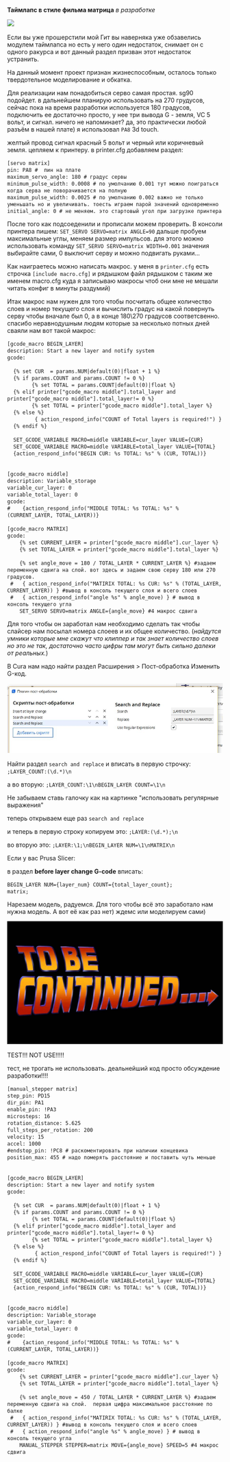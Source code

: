 **Таймлапс в стиле фильма матрица** *в разработке*

![](matix2.gif)


Если вы уже прошерстили мой Гит вы наверняка уже обзавелись модулем таймлапса но есть у него один недостаток, снимает он с одного ракурса и вот данный раздел призван этот недостаток устранить. 

На данный момент  проект признан жизнеспособным, осталось только твердотельное моделирование и обкатка.

Для реализации нам понадобиться серво самая простая. sg90 подойдет.  в дальнейшем планирую использовать на 270 грудусов, сейчас пока на время разработки используется 180 градусов, подключить ее достаточно просто, у нее три вывода G - земля, VC  5 вольт, и сигнал. ничего не напоминает? да, это практически любой разъём в нашей плате) я использовал `PA8` 3d touch. 

желтый провод сигнал красный 5 вольт и черный или коричневый земля.  цепляем к принтеру. 
в printer.cfg добавляем раздел:

```
[servo matrix]
pin: PA8 #  пин на плате
maximum_servo_angle: 180 # градус сервы
minimum_pulse_width: 0.0008 # по умолчанию 0.001 тут можно поиграться когда серва не поворачивается на полную
maximum_pulse_width: 0.0025 # по умолчанию 0.002 важно не только уменьшать но и увеличивать. тоесть играем парой значений одновременно
initial_angle: 0 # не меняем. это стартовый угол при загрузке принтера
```
После того как подсоеденили и прописали можем проверить. В консоли принтера пишем: `SET_SERVO SERVO=matrix ANGLE=90` дальше пробуем максимальные углы, меняем размер импульсов. для этого можно использовать команду  `SET_SERVO SERVO=matrix WIDTH=0.001`  значения выбирайте сами,  0 выключит серву и можно подвигать руками...

Как наиграетесь можно написать макрос. у меня в `printer.cfg` есть строчка `[include macro.cfg]` и рядышком файл рядышком с таким же именем macro.cfg куда я записываю макросы чтоб они мне не мешали читать конфиг в минуты раздумий)

Итак макрос нам нужен для того чтобы посчитать общее количество слоев и номер текущего слоя  и вычислить градус на какой повернуть серву чтобы вначале был 0, а в конце 180\270 градусов соответсвенно.  спасибо неравнодушным людям которые за несколько потных дней сваяли нам вот такой макрос:

```gcode
[gcode_macro BEGIN_LAYER]
description: Start a new layer and notify system
gcode:

  {% set CUR  = params.NUM|default(0)|float + 1 %}
  {% if params.COUNT and params.COUNT != 0 %}
        {% set TOTAL = params.COUNT|default(0)|float %}
  {% elif printer["gcode_macro middle"].total_layer and printer["gcode_macro middle"].total_layer!= 0 %}
        {% set TOTAL = printer["gcode_macro middle"].total_layer %}
  {% else %}
         { action_respond_info("COUNT of Total layers is required!") }
  {% endif %}

  SET_GCODE_VARIABLE MACRO=middle VARIABLE=cur_layer VALUE={CUR}
  SET_GCODE_VARIABLE MACRO=middle VARIABLE=total_layer VALUE={TOTAL}
  {action_respond_info("BEGIN CUR: %s TOTAL: %s" % (CUR, TOTAL))}


[gcode_macro middle]
description: Variable_storage
variable_cur_layer: 0
variable_total_layer: 0
gcode:
#    {action_respond_info("MIDDLE TOTAL: %s TOTAL: %s" % (CURRENT_LAYER, TOTAL_LAYER))}

[gcode_macro MATRIX]
gcode:
    {% set CURRENT_LAYER = printer["gcode_macro middle"].cur_layer %}
    {% set TOTAL_LAYER = printer["gcode_macro middle"].total_layer %}

    {% set angle_move = 180 / TOTAL_LAYER * CURRENT_LAYER %} #задаем переменную сдвига на слой. вот здесь и задаем свою серву 180 или 270 градусов.
 #   { action_respond_info("MATIRIX TOTAL: %s CUR: %s" % (TOTAL_LAYER, CURRENT_LAYER)) } #вывод в консоль текущего слоя и всего слоев
 #   { action_respond_info("angle %s" % angle_move) } # вывод в консоль текущего угла
    SET_SERVO SERVO=matrix ANGLE={angle_move} #4 макрос сдвига
```
Для того чтобы он заработал нам необходимо сделать так чтобы слайсер нам посылал номера слоеев и их общее количество. (*найдутся умники которые мне скажут что клиппер и так знает количество слоев но это не так, достаточно часто цифры там могут быть сильно далеки от реальных.*) 

В Cura нам надо найти раздел Расширения > Пост-обработка Изменить G-код.

![](cura.jpg)

Найти раздел `search and replace` и вписать в первую строчку:
`;LAYER_COUNT:(\d.*)\n` 

а во вторую: `;LAYER_COUNT:\1\nBEGIN_LAYER COUNT=\1\n`

Не забываем ставь галочку как на картинке "использовать регулярные выражения"

теперь открываем еще раз `search and replace` 

и теперь в первую строку копируем это: `;LAYER:(\d.*);\n`

во вторую это: `;LAYER:\1;\nBEGIN_LAYER NUM=\1\nMATRIX\n`

Если у вас Prusa Slicer:

в раздел **before layer change G-code** вписать:
``` 
BEGIN_LAYER NUM={layer_num} COUNT={total_layer_count};
matrix;
```
Нарезаем модель, радуемся. 
Для того чтобы всё это заработало нам нужна модель. 
А вот её как раз нет) ждемс или моделируем сами)

![](to_be_continued.png)

TEST!!! NOT USE!!!!!

тест, не трогать не использовать. деальнейший код просто обсуждение разработки!!!!

```extratmc
[manual_stepper matrix]
step_pin: PD15
dir_pin: PA1
enable_pin: !PA3
microsteps: 16
rotation_distance: 5.625
full_steps_per_rotation: 200
velocity: 15
accel: 1000
#endstop_pin: !PC8 # раскоментировать при наличии концевика
position_max: 455 # надо померять расстояние и поставить чуть меньше


[gcode_macro BEGIN_LAYER]
description: Start a new layer and notify system
gcode:

  {% set CUR  = params.NUM|default(0)|float + 1 %}
  {% if params.COUNT and params.COUNT != 0 %}
        {% set TOTAL = params.COUNT|default(0)|float %}
  {% elif printer["gcode_macro middle"].total_layer and printer["gcode_macro middle"].total_layer!= 0 %}
        {% set TOTAL = printer["gcode_macro middle"].total_layer %}
  {% else %}
         { action_respond_info("COUNT of Total layers is required!") }
  {% endif %}

  SET_GCODE_VARIABLE MACRO=middle VARIABLE=cur_layer VALUE={CUR}
  SET_GCODE_VARIABLE MACRO=middle VARIABLE=total_layer VALUE={TOTAL}
  {action_respond_info("BEGIN CUR: %s TOTAL: %s" % (CUR, TOTAL))}


[gcode_macro middle]
description: Variable_storage
variable_cur_layer: 0
variable_total_layer: 0
gcode:
#    {action_respond_info("MIDDLE TOTAL: %s TOTAL: %s" % (CURRENT_LAYER, TOTAL_LAYER))}

[gcode_macro MATRIX]
gcode:
    {% set CURRENT_LAYER = printer["gcode_macro middle"].cur_layer %}
    {% set TOTAL_LAYER = printer["gcode_macro middle"].total_layer %}

    {% set angle_move = 450 / TOTAL_LAYER * CURRENT_LAYER %} #задаем переменную сдвига на слой.  первая цифра максимальное расстояние по балке
 #   { action_respond_info("MATIRIX TOTAL: %s CUR: %s" % (TOTAL_LAYER, CURRENT_LAYER)) } #вывод в консоль текущего слоя и всего слоев
 #   { action_respond_info("angle %s" % angle_move) } # вывод в консоль текущего угла
    MANUAL_STEPPER STEPPER=matrix MOVE={angle_move} SPEED=5 #4 макрос сдвига

```